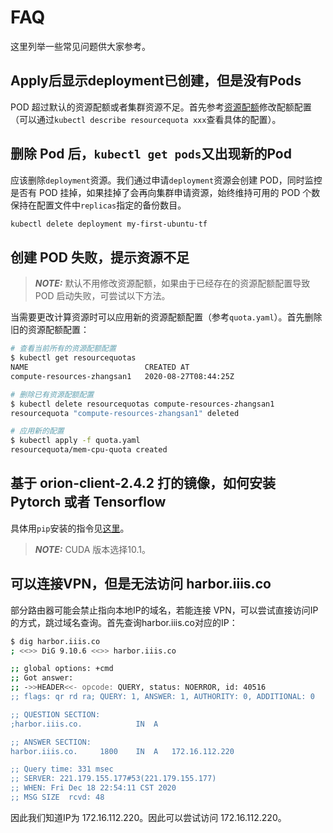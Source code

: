 # FAQ

这里列举一些常见问题供大家参考。

## Apply后显示deployment已创建，但是没有Pods

POD 超过默认的资源配额或者集群资源不足。首先参考[资源配额](#资源配额)修改配额配置（可以通过`kubectl describe resourcequota xxx`查看具体的配置）。

## 删除 Pod 后，`kubectl get pods`又出现新的Pod

应该删除`deployment`资源。我们通过申请`deployment`资源会创建 POD，同时监控是否有 POD 挂掉，如果挂掉了会再向集群申请资源，始终维持可用的 POD 个数保持在配置文件中`replicas`指定的备份数目。

```bash
kubectl delete deployment my-first-ubuntu-tf
```

## 创建 POD 失败，提示资源不足

> **_NOTE:_** 默认不用修改资源配额，如果由于已经存在的资源配额配置导致 POD 启动失败，可尝试以下方法。

当需要更改计算资源时可以应用新的资源配额配置（参考`quota.yaml`）。首先删除旧的资源配额配置：

```bash
# 查看当前所有的资源配额配置
$ kubectl get resourcequotas
NAME                          CREATED AT
compute-resources-zhangsan1   2020-08-27T08:44:25Z

# 删除已有资源配额配置
$ kubectl delete resourcequotas compute-resources-zhangsan1
resourcequota "compute-resources-zhangsan1" deleted

# 应用新的配置
$ kubectl apply -f quota.yaml
resourcequota/mem-cpu-quota created
```

## 基于 orion-client-2.4.2 打的镜像，如何安装 Pytorch 或者 Tensorflow

具体用`pip`安装的指令见[这里](https://pypi.virtaitech.com/)。

> **_NOTE:_** CUDA 版本选择10.1。

## 可以连接VPN，但是无法访问 harbor.iiis.co

部分路由器可能会禁止指向本地IP的域名，若能连接 VPN，可以尝试直接访问IP的方式，跳过域名查询。首先查询harbor.iiis.co对应的IP：

```bash
$ dig harbor.iiis.co
; <<>> DiG 9.10.6 <<>> harbor.iiis.co

;; global options: +cmd
;; Got answer:
;; ->>HEADER<<- opcode: QUERY, status: NOERROR, id: 40516
;; flags: qr rd ra; QUERY: 1, ANSWER: 1, AUTHORITY: 0, ADDITIONAL: 0

;; QUESTION SECTION:
;harbor.iiis.co.			IN	A

;; ANSWER SECTION:
harbor.iiis.co.		1800	IN	A	172.16.112.220

;; Query time: 331 msec
;; SERVER: 221.179.155.177#53(221.179.155.177)
;; WHEN: Fri Dec 18 22:54:11 CST 2020
;; MSG SIZE  rcvd: 48
```

因此我们知道IP为 172.16.112.220。因此可以尝试访问 172.16.112.220。
